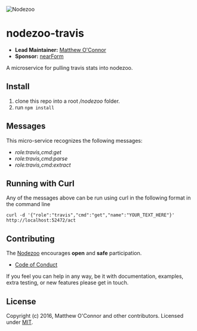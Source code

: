 ![Nodezoo][Banner]

# nodezoo-travis
- __Lead Maintainer:__ [Matthew O'Connor][Lead]
- __Sponsor:__ [nearForm][Sponsor]

A microservice for pulling travis stats into nodezoo.

## Install
1. clone this repo into a root _/nodezoo_ folder.
2. run `npm install`

## Messages

This micro-service recognizes the following messages:

  * _role:travis,cmd:get_
  * _role:travis,cmd:parse_
  * _role:travis,cmd:extract_

## Running with Curl

Any of the messages above can be run using curl in the following format in the command line
```
curl -d '{"role":"travis","cmd":"get","name":"YOUR_TEXT_HERE"}' http://localhost:52472/act
```

## Contributing
The [Nodezoo][Org] encourages __open__ and __safe__ participation.

- [Code of Conduct][CoC]

If you feel you can help in any way, be it with documentation, examples, extra testing, or new
features please get in touch.

## License
Copyright (c) 2016, Matthew O'Connor and other contributors.
Licensed under [MIT][].

[Banner]: https://github.com/nodezoo/nodezoo-org/blob/master/assets/logo-nodezoo.png
[Lead]: https://github.com/mcdonnelldean
[Sponsor]: http://www.nearform.com/
[Org]: https://github.com/nodezoo
[CoC]: https://github.com/nodezoo/nodezoo-org/blob/master/CoC.md
[MIT]: ./LICENSE
